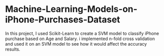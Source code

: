 # Machine-Learning-Models-on-iPhone-Purchases-Dataset

In this project, I used Scikit-Learn to create a SVM model to classify iPhone purchase based on Age and Salary. i implemented n-fold cross validation and used it on an SVM model to see how it would affect the accuracy results.
